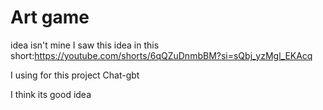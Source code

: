 # Art game
idea isn't mine
I saw this idea in this short:<https://youtube.com/shorts/6qQZuDnmbBM?si=sQbj_yzMgl_EKAcq>

I using for this project Chat-gbt

I think its good idea
